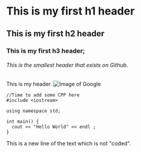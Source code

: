 # This is my first h1 header 
## This is my first h2 header 
### This is my first h3 header; 
###### This is the smallest header that exists on Github. 
This is my header. 
![Image of Google](https://lh5.googleusercontent.com/gVIA9mvrnhcdHriOv5D7IAq1nHZSQP_bDQ48HA5IZ8ULLXzmFgjBIU1tzUowidlM9rizsaoz2drm9kv33xYvUFDW9lAIicHzlGQAMqUDu9gb9yuJvqDUXbGtBmXSznyjMs3ValQA)
```
//Time to add some CPP here 
#include <iostream> 

using namespace std; 

int main() {
  cout << "Hello World" << endl ; 
} 
``` 
This is a new line of the text which is not "coded". 
